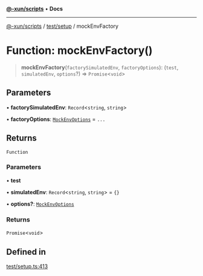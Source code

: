 [**@-xun/scripts**](../../../README.md) • **Docs**

***

[@-xun/scripts](../../../README.md) / [test/setup](../README.md) / mockEnvFactory

# Function: mockEnvFactory()

> **mockEnvFactory**(`factorySimulatedEnv`, `factoryOptions`): (`test`, `simulatedEnv`, `options`?) => `Promise`\<`void`\>

## Parameters

• **factorySimulatedEnv**: `Record`\<`string`, `string`\>

• **factoryOptions**: [`MockEnvOptions`](../type-aliases/MockEnvOptions.md) = `...`

## Returns

`Function`

### Parameters

• **test**

• **simulatedEnv**: `Record`\<`string`, `string`\> = `{}`

• **options?**: [`MockEnvOptions`](../type-aliases/MockEnvOptions.md)

### Returns

`Promise`\<`void`\>

## Defined in

[test/setup.ts:413](https://github.com/Xunnamius/xscripts/blob/86b76a595de7a0bbf273ef7bb201d4c62f5e3d77/test/setup.ts#L413)

